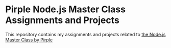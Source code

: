 # Pirple Node.js Master Class Assignments and Projects

This repository contains my assignments and projects related to [the Node.js Master Class by Pirple](https://pirple.thinkific.com/courses/the-nodejs-master-class)